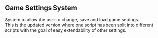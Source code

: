 ## Game Settings System
System to allow the user to change, save and load game settings.<br>
This is the updated version where one script has been split into different scripts with the goal of easy extendability of other settings.
